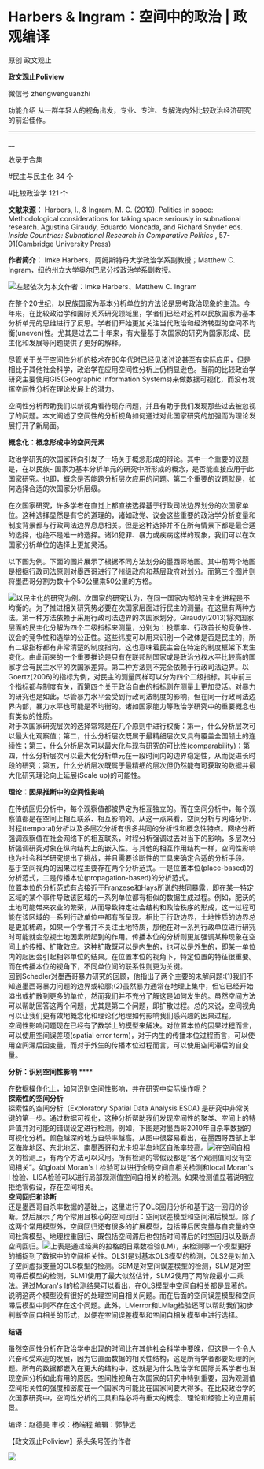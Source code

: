 

#  Harbers & Ingram：空间中的政治 | 政观编译

原创 政文观止 

**政文观止Poliview** 

微信号 zhengwenguanzhi

功能介绍 从一群年轻人的视角出发，专业、专注、专解海内外比较政治经济研究的前沿佳作。

____

__

收录于合集

#民主与民主化 34 个

#比较政治学 121 个

**文献来源：** Harbers, I., & Ingram, M. C. (2019). Politics in space:
Methodological considerations for taking space seriously in subnational
research. Agustina Giraudy, Eduardo Moncada, and Richard Snyder eds. _Inside
Countries: Subnational Research in Comparative Politics_ , 57-91(Cambridge
University Press)  

  

 **作者简介：** Imke Harbers，阿姆斯特丹大学政治学系副教授；Matthew C. Ingram，纽约州立大学奥尔巴尼分校政治学系副教授。

![](images/224/2.png)左起依次为本文作者：Imke Harbers、Matthew C. Ingram

  

‍‍在整个20世纪，以民族国家为基本分析单位的方法论是思考政治现象的主流。今年来，在比较政治学和国际关系研究领域里，学者们已经对这种以民族国家为基本分析单元的思维进行了反思。学者们开始更加关注当代政治和经济转型的空间不均衡(uneven)性。尤其是过去二十年来，有大量基于次国家的研究为国家形成、民主化和发展等问题提供了更好的解释。

  

尽管关于关于空间性分析的技术在80年代时已经见诸讨论甚至有实际应用，但是相比于其他社会科学，政治学在应用空间性分析上仍稍显逊色。当前的比较政治学研究主要使用GIS(Geographic
Information Systems)来做数据可视化，而没有发挥空间性分析在理论发展上的潜力。

  

空间性分析帮助我们以新视角看待现存问题，并且有助于我们发现那些过去被忽视了的问题。本文阐述了空间性的分析视角如何通过对此国家研究的加强而为理论发展打开了新局面。‍‍

  

 **概念化：概念形成中的空间元素**

政治学研究的次国家转向引发了一场关于概念形成的辩论。其中一个重要的议题是，在以民族-
国家为基本分析单元的研究中所形成的概念，是否能直接应用于此国家研究。也即，概念是否能跨分析层次应用的问题。第二个重要的议题就是，如何选择合适的次国家分析层级。

  

在次国家研究，许多学者在直觉上都直接选择基于行政司法边界划分的次国家单位。这种选择显然是有它的道理的，诸如政党、议会这些重要的政治学分析变量和制度背景都与行政司法边界息息相关。但是这种选择并不在所有情景下都是最合适的选择，也绝不是唯一的选择。诸如犯罪、暴力或疾病这样的现象，我们可以在次国家分析单位的选择上更加灵活。

  

以下图为例。下面的图片展示了根据不同方法划分的墨西哥地图。其中前两个地图是根据行政司法原则对墨西哥进行了州级政府和基层政府对划分。而第三个图片则将墨西哥分割为数十个50公里乘50公里的方格。

![](images/224/3.png)以民主化的研究为例。次国家的研究认为，在同一国家内部的民主化进程是不均衡的。为了推进相关研究势必要在次国家层面进行民主的测量。在这里有两种方法。第一种方法依赖于采用行政司法边界的次国家划分。Giraudy(2013)将次国家层面的民主化分解为四个二级指标来测量，分别为：投票率、行政首长的竞争性、议会的竞争性和选举的公正性。这些纬度可以用来识别一个政体是否是民主的，所有二级指标都有非常清楚的制度指向，这也意味着民主会在特定的制度框架下发生变化。由此而来的一个重要推论是只有在联邦制国家或是政治分权水平比较高的国家才会有民主水平的次国家差异。第二种方法则不完全依赖于行政司法边界。以Goertz(2006)的指标为例，对民主的测量同样可以分为四个二级指标。其中前三个指标都与制度有关，而第四个关于政治自由的指标则在测量上更加灵活。对暴力的研究也是如此，尽管暴力水平会受到行政司法制度的影响，但在同一行政司法边界内部，暴力水平也可能是不均衡的。诸如国家能力等政治学研究中的重要概念也有类似的性质。  
对于次国家研究层次的选择常常是在几个原则中进行权衡：第一，什么分析层次可以最大化观察值；第二，什么分析层次既属于最精细层次又具有覆盖全国领土的连续性；第三，什么分析层次可以最大化与现有研究的可比性(comparability)；第四，什么分析层次可以最大化分析单元在一段时间内的边界稳定性，从而促进长时段的研究；第五，什么分析层次既属于最精细的层次但仍然能有可获取的数据并最大化研究理论向上延展(Scale
up)的可能性。

  

 **理论：因果推断中的空间性影响**

在传统回归分析中，每个观察值都被界定为相互独立的。而在空间分析中，每个观察值都是在空间上相互联系、相互影响的。从这一点来看，空间分析与网络分析、时程(temporal)分析以及多层次分析有很多共同的分析性和概念性特点。网络分析强调观察值在社会网络下的相互联系，时程分析强调过去对当下的影响，多层次分析强调研究对象在纵向结构上的嵌入性。与其他的相互作用结构一样，空间性影响也为社会科学研究提出了挑战，并且需要诊断性的工具来确定合适的分析手段。  
基于空间视角的因果过程主要存在两个分析范式。一是位置本位(place-based)的分析范式，二是传播本位(propagation-based)的分析范式。  
位置本位的分析范式有点接近于Franzese和Hays所说的共同暴露，即在某一特定区域的某个事件导致该区域的一系列单位都有相似的数据生成过程。例如，肥沃的土地可能带来农业的繁荣，从而导致特定社会结构和政治秩序的形成，这一过程可能在该区域的一系列行政单位中都有所呈现。相比于行政边界，土地性质的边界总是更加稀疏，如果一个学者并不关注土地特质，那他在对一系列行政单位进行研究时可能就会忽视土地因素所起到的作用。传播本位的分析则更加强调某种现象在空间上的传播、扩散效应。这种扩散既可以是内生的，也可以是外生的，即某一单位内的起因会引起相邻单位的结果。在位置本位的视角下，特定位置的特征很重要。而在传播本位的视角下，不同单位间的联系性则更为关键。  
回到Schedler对墨西哥暴力研究的回顾，他指出了两个主要的未解问题:(1)我们不知道墨西哥暴力问题的边界或轮廓;(2)虽然暴力通常在地理上集中，但它已经开始溢出或扩散到更多的单位，然而我们并不充分了解这是如何发生的。虽然空间方法可以帮助回答这两个问题，尤其是第二个问题，即扩散过程。总的来说，空间视角可以让我们更有效地概念化和理论化地理如何影响我们感兴趣的因果过程。  
空间性影响问题现在已经有了数学上的模型来解决。对位置本位的因果过程而言，可以使用空间误差项(spatial error
term)，对于内生的传播本位过程而言，可以使用空间滞后因变量，而对于外生的传播本位过程而言，可以使用空间滞后的自变量。

  

 **分析：识别空间性影响** ****

在数据操作化上，如何识别空间性影响，并在研究中实际操作呢？  
 **探索性的空间分析**  
探索性的空间分析（Exploratory Spatial Data Analysis ESDA)
是研究中非常关键的第一步。通过数据可视化，这种分析帮助我们发现空间性的聚类、空间上的特异值并对可能的错误设定进行检测。例如，下图是对墨西哥2010年自杀率数据的可视化分析。颜色越深的地方自杀率越高。从图中很容易看出，在墨西哥西部上半区海岸地区、东北地区、南墨西哥和尤卡坦半岛地区自杀率较高。![](images/224/4.png)在空间自相关的检测上，有两个方法可以采用。所有检测的零假设都是“各个观测值间没有空间相关”。如gloabl
Moran's I 检验可以进行全局空间自相关检测和local Moran's I
检验、LISA检验可以进行局部观测值空间自相关的检测。如果检测值显著说明应拒绝零假设，存在空间相关。  
 **空间回归和诊断**  
还是墨西哥自杀率数据的基础上，这里进行了OLS回归分析和基于这一回归的诊断。然后展示了两个常用且核心的空间回归：空间误差模型和空间滞后模型。除了这两个常用模型外，空间回归还有很多的扩展模型，包括滞后因变量与自变量的空间杜宾模型、地理权重回归、既包括空间滞后也包括时间滞后的时空回归以及断点空间回归。![](images/224/5.png)上表是通过经典的拉格朗日乘数检验(LM)，来检测哪一个模型更好的捕捉到了数据中的空间相关性。OLS1是对基本OLS模型的检测，OLS2是对加入了空间虚拟变量的OLS模型的检测。SEM是对空间误差模型的检测，SLM是对空间滞后模型的检测，SLM1使用了最大似然估计，SLM2使用了两阶段最小二乘法。通过Moran's
I的检测结果可以看出，在OLS模型中空间自相关都是显著的。说明这两个模型没有很好的处理空间自相关问题。而在后面的空间误差模型和空间滞后模型中则不存在这个问题。此外，LMerror和LMlag检验还可以帮助我们初步判断空间自相关的形式，以便在空间误差模型和空间自相关模型中进行选择。

  

 **结语**

虽然空间性分析在政治学中出现的时间比在其他社会科学中要晚，但这是一个令人兴奋和受欢迎的发展，因为它直面数据的相关性结构，这是所有学者都要处理的问题。所有的数据都嵌入在更大的结构中，这就是为什么政治学和国际关系学者也发现空间分析如此有用的原因。空间性视角在次国家的研究中特别重要，因为观测值空间相关性的强度和密度在一个国家内可能比在国家间要大得多。在比较政治学的次国家研究中，空间性分析的工具和路必将有重大的概念、理论和经验上的应用前景。

  

编译：赵德昊 审校：杨端程 编辑：郭静远

【政文观止Poliview】系头条号签约作者

  

![](images/224/6.jpeg)

  

